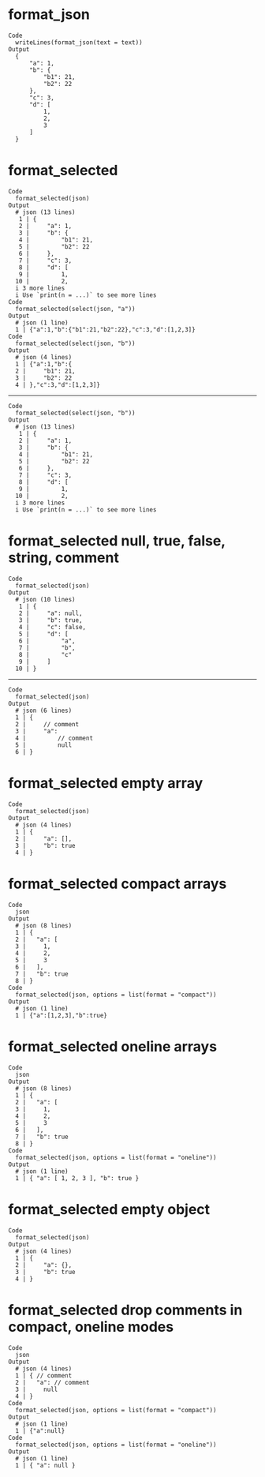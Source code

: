 # format_json

    Code
      writeLines(format_json(text = text))
    Output
      {
          "a": 1,
          "b": {
              "b1": 21,
              "b2": 22
          },
          "c": 3,
          "d": [
              1,
              2,
              3
          ]
      }

# format_selected

    Code
      format_selected(json)
    Output
      # json (13 lines)
       1 | {
       2 |     "a": 1,
       3 |     "b": {
       4 |         "b1": 21,
       5 |         "b2": 22
       6 |     },
       7 |     "c": 3,
       8 |     "d": [
       9 |         1,
      10 |         2,
      i 3 more lines
      i Use `print(n = ...)` to see more lines
    Code
      format_selected(select(json, "a"))
    Output
      # json (1 line)
      1 | {"a":1,"b":{"b1":21,"b2":22},"c":3,"d":[1,2,3]}
    Code
      format_selected(select(json, "b"))
    Output
      # json (4 lines)
      1 | {"a":1,"b":{
      2 |     "b1": 21,
      3 |     "b2": 22
      4 | },"c":3,"d":[1,2,3]}

---

    Code
      format_selected(select(json, "b"))
    Output
      # json (13 lines)
       1 | {
       2 |     "a": 1,
       3 |     "b": {
       4 |         "b1": 21,
       5 |         "b2": 22
       6 |     },
       7 |     "c": 3,
       8 |     "d": [
       9 |         1,
      10 |         2,
      i 3 more lines
      i Use `print(n = ...)` to see more lines

# format_selected null, true, false, string, comment

    Code
      format_selected(json)
    Output
      # json (10 lines)
       1 | {
       2 |     "a": null,
       3 |     "b": true,
       4 |     "c": false,
       5 |     "d": [
       6 |         "a",
       7 |         "b",
       8 |         "c"
       9 |     ]
      10 | }

---

    Code
      format_selected(json)
    Output
      # json (6 lines)
      1 | {
      2 |     // comment
      3 |     "a":
      4 |         // comment
      5 |         null
      6 | }

# format_selected empty array

    Code
      format_selected(json)
    Output
      # json (4 lines)
      1 | {
      2 |     "a": [],
      3 |     "b": true
      4 | }

# format_selected compact arrays

    Code
      json
    Output
      # json (8 lines)
      1 | {
      2 |   "a": [
      3 |     1,
      4 |     2,
      5 |     3
      6 |   ],
      7 |   "b": true
      8 | }
    Code
      format_selected(json, options = list(format = "compact"))
    Output
      # json (1 line)
      1 | {"a":[1,2,3],"b":true}

# format_selected oneline arrays

    Code
      json
    Output
      # json (8 lines)
      1 | {
      2 |   "a": [
      3 |     1,
      4 |     2,
      5 |     3
      6 |   ],
      7 |   "b": true
      8 | }
    Code
      format_selected(json, options = list(format = "oneline"))
    Output
      # json (1 line)
      1 | { "a": [ 1, 2, 3 ], "b": true }

# format_selected empty object

    Code
      format_selected(json)
    Output
      # json (4 lines)
      1 | {
      2 |     "a": {},
      3 |     "b": true
      4 | }

# format_selected drop comments in compact, oneline modes

    Code
      json
    Output
      # json (4 lines)
      1 | { // comment
      2 |   "a": // comment
      3 |     null
      4 | }
    Code
      format_selected(json, options = list(format = "compact"))
    Output
      # json (1 line)
      1 | {"a":null}
    Code
      format_selected(json, options = list(format = "oneline"))
    Output
      # json (1 line)
      1 | { "a": null }

